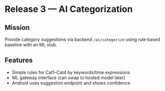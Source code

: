 # Release 3 — AI Categorization

## Mission
Provide category suggestions via backend `/ai/categorize` using rule‑based baseline with an ML stub.

## Features
- Simple rules for Cat1–Cat4 by keywords/time expressions
- ML gateway interface (can swap to hosted model later)
- Android uses suggestion endpoint and shows confidence
